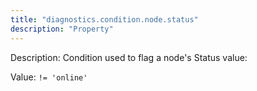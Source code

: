 ```yaml
---
title: "diagnostics.condition.node.status"
description: "Property"
---
```


Description: Condition used to flag a node's Status value:

Value: `!= 'online'`